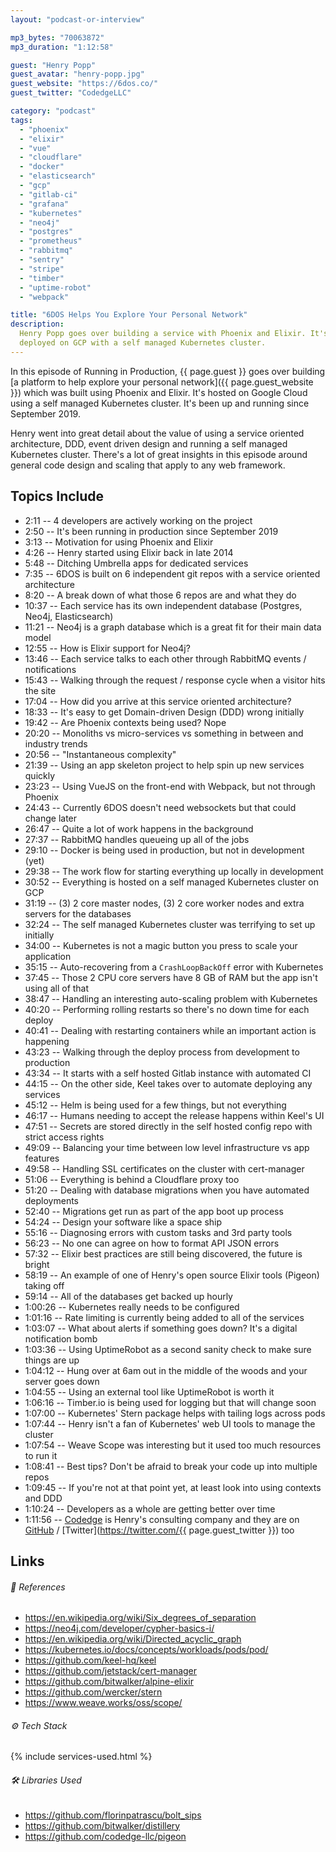 ```yaml
---
layout: "podcast-or-interview"

mp3_bytes: "70063872"
mp3_duration: "1:12:58"

guest: "Henry Popp"
guest_avatar: "henry-popp.jpg"
guest_website: "https://6dos.co/"
guest_twitter: "CodedgeLLC"

category: "podcast"
tags:
  - "phoenix"
  - "elixir"
  - "vue"
  - "cloudflare"
  - "docker"
  - "elasticsearch"
  - "gcp"
  - "gitlab-ci"
  - "grafana"
  - "kubernetes"
  - "neo4j"
  - "postgres"
  - "prometheus"
  - "rabbitmq"
  - "sentry"
  - "stripe"
  - "timber"
  - "uptime-robot"
  - "webpack"

title: "6DOS Helps You Explore Your Personal Network"
description:
  Henry Popp goes over building a service with Phoenix and Elixir. It's
  deployed on GCP with a self managed Kubernetes cluster.
---
```


In this episode of Running in Production, {{ page.guest }} goes over building
[a platform to help explore your personal network]({{ page.guest_website }})
which was built using Phoenix and Elixir. It's hosted on Google Cloud using a
self managed Kubernetes cluster. It's been up and running since September 2019.

Henry went into great detail about the value of using a service oriented
architecture, DDD, event driven design and running a self managed Kubernetes
cluster. There's a lot of great insights in this episode around general code
design and scaling that apply to any web framework.

## Topics Include

- 2:11 -- 4 developers are actively working on the project
- 2:50 -- It's been running in production since September 2019
- 3:13 -- Motivation for using Phoenix and Elixir
- 4:26 -- Henry started using Elixir back in late 2014
- 5:48 -- Ditching Umbrella apps for dedicated services
- 7:35 -- 6DOS is built on 6 independent git repos with a service oriented architecture
- 8:20 -- A break down of what those 6 repos are and what they do
- 10:37 -- Each service has its own independent database (Postgres, Neo4j, Elasticsearch)
- 11:21 -- Neo4j is a graph database which is a great fit for their main data model
- 12:55 -- How is Elixir support for Neo4j?
- 13:46 -- Each service talks to each other through RabbitMQ events / notifications
- 15:43 -- Walking through the request / response cycle when a visitor hits the site
- 17:04 -- How did you arrive at this service oriented architecture?
- 18:33 -- It's easy to get Domain-driven Design (DDD) wrong initially
- 19:42 -- Are Phoenix contexts being used? Nope
- 20:20 -- Monoliths vs micro-services vs something in between and industry trends
- 20:56 -- "Instantaneous complexity"
- 21:39 -- Using an app skeleton project to help spin up new services quickly
- 23:23 -- Using VueJS on the front-end with Webpack, but not through Phoenix
- 24:43 -- Currently 6DOS doesn't need websockets but that could change later
- 26:47 -- Quite a lot of work happens in the background
- 27:37 -- RabbitMQ handles queueing up all of the jobs
- 29:10 -- Docker is being used in production, but not in development (yet)
- 29:38 -- The work flow for starting everything up locally in development
- 30:52 -- Everything is hosted on a self managed Kubernetes cluster on GCP
- 31:19 -- (3) 2 core master nodes, (3) 2 core worker nodes and extra servers for the databases
- 32:24 -- The self managed Kubernetes cluster was terrifying to set up initially
- 34:00 -- Kubernetes is not a magic button you press to scale your application
- 35:15 -- Auto-recovering from a `CrashLoopBackOff` error with Kubernetes
- 37:45 -- Those 2 CPU core servers have 8 GB of RAM but the app isn't using all of that
- 38:47 -- Handling an interesting auto-scaling problem with Kubernetes
- 40:20 -- Performing rolling restarts so there's no down time for each deploy
- 40:41 -- Dealing with restarting containers while an important action is happening
- 43:23 -- Walking through the deploy process from development to production
- 43:34 -- It starts with a self hosted Gitlab instance with automated CI
- 44:15 -- On the other side, Keel takes over to automate deploying any services
- 45:12 -- Helm is being used for a few things, but not everything
- 46:17 -- Humans needing to accept the release happens within Keel's UI
- 47:51 -- Secrets are stored directly in the self hosted config repo with strict access rights
- 49:09 -- Balancing your time between low level infrastructure vs app features
- 49:58 -- Handling SSL certificates on the cluster with cert-manager
- 51:06 -- Everything is behind a Cloudflare proxy too
- 51:20 -- Dealing with database migrations when you have automated deployments
- 52:40 -- Migrations get run as part of the app boot up process
- 54:24 -- Design your software like a space ship
- 55:16 -- Diagnosing errors with custom tasks and 3rd party tools
- 56:23 -- No one can agree on how to format API JSON errors
- 57:32 -- Elixir best practices are still being discovered, the future is bright
- 58:19 -- An example of one of Henry's open source Elixir tools (Pigeon) taking off
- 59:14 -- All of the databases get backed up hourly
- 1:00:26 -- Kubernetes really needs to be configured
- 1:01:16 -- Rate limiting is currently being added to all of the services
- 1:03:07 -- What about alerts if something goes down? It's a digital notification bomb
- 1:03:36 -- Using UptimeRobot as a second sanity check to make sure things are up
- 1:04:12 -- Hung over at 6am out in the middle of the woods and your server goes down
- 1:04:55 -- Using an external tool like UptimeRobot is worth it
- 1:06:16 -- Timber.io is being used for logging but that will change soon
- 1:07:00 -- Kubernetes' Stern package helps with tailing logs across pods
- 1:07:44 -- Henry isn't a fan of Kubernetes' web UI tools to manage the cluster
- 1:07:54 -- Weave Scope was interesting but it used too much resources to run it
- 1:08:41 -- Best tips? Don't be afraid to break your code up into multiple repos
- 1:09:45 -- If you're not at that point yet, at least look into using contexts and DDD
- 1:10:24 -- Developers as a whole are getting better over time
- 1:11:56 -- [Codedge](https://www.codedge.io/) is Henry's consulting company and they are on [GitHub](https://github.com/codedge-llc) / [Twitter](https://twitter.com/{{ page.guest_twitter }}) too

## Links

###### 📄 References

- <https://en.wikipedia.org/wiki/Six_degrees_of_separation>
- <https://neo4j.com/developer/cypher-basics-i/>
- <https://en.wikipedia.org/wiki/Directed_acyclic_graph>
- <https://kubernetes.io/docs/concepts/workloads/pods/pod/>
- <https://github.com/keel-hq/keel>
- <https://github.com/jetstack/cert-manager>
- <https://github.com/bitwalker/alpine-elixir>
- <https://github.com/wercker/stern>
- <https://www.weave.works/oss/scope/>

###### ⚙️ Tech Stack

{% include services-used.html %}

###### 🛠 Libraries Used

- <https://github.com/florinpatrascu/bolt_sips>
- <https://github.com/bitwalker/distillery>
- <https://github.com/codedge-llc/pigeon>
